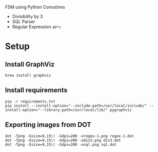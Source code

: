 FSM using Python Coroutines

 - Divisibility by 3
 - SQL Parser
 - Regular Expression `ab*c`

# Setup
## Install GraphViz

```
brew install graphviz
```

## Install requirements

```
pip -r requirements.txt
pip install --install-option="--include-path=/usr/local/include/" --install-option="--library-path=/usr/local/lib/" pygraphviz
```

## Exporting images from DOT

```
dot -Tpng -Gsize=9,15\! -Gdpi=200 -oregex-1.png regex-1.dot
dot -Tpng -Gsize=9,15\! -Gdpi=200 -odiv3.png div3.dot
dot -Tpng -Gsize=9,15\! -Gdpi=200 -osql.png sql.dot
```
